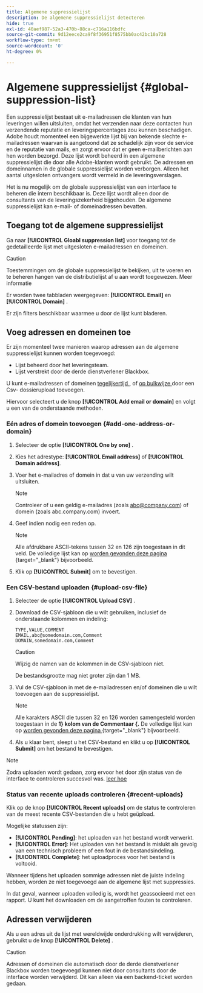 ```yaml
---
title: Algemene suppressielijst
description: De algemene suppressielijst detecteren
hide: true
exl-id: 40aef987-52a3-470b-88ca-c716a116bdfc
source-git-commit: 9d12eece2ca9f8f36951f8575bb0ac42bc10a728
workflow-type: tm+mt
source-wordcount: '0'
ht-degree: 0%

---
```


# Algemene suppressielijst {#global-suppression-list}

Een suppressielijst bestaat uit e-mailadressen die klanten van hun leveringen willen uitsluiten, omdat het verzenden naar deze contacten hun verzendende reputatie en leveringspercentages zou kunnen beschadigen. Adobe houdt momenteel een bijgewerkte lijst bij van bekende slechte e-mailadressen waarvan is aangetoond dat ze schadelijk zijn voor de service en de reputatie van mails, en zorgt ervoor dat er geen e-mailberichten aan hen worden bezorgd. Deze lijst wordt beheerd in een algemene suppressielijst die door alle Adobe-klanten wordt gebruikt. De adressen en domeinnamen in de globale suppressielijst worden verborgen. Alleen het aantal uitgesloten ontvangers wordt vermeld in de leveringsverslagen.

Het is nu mogelijk om de globale suppressielijst van een interface te beheren die intern beschikbaar is. Deze lijst wordt alleen door de consultants van de leveringszekerheid bijgehouden. De algemene suppressielijst kan e-mail- of domeinadressen bevatten.

## Toegang tot de algemene suppressielijst

Ga naar **[!UICONTROL Gloabl suppression list]** voor toegang tot de gedetailleerde lijst met uitgesloten e-mailadressen en domeinen.

>[!CAUTION]
>
>Toestemmingen om de globale suppressielijst te bekijken, uit te voeren en te beheren hangen van de distributielijst af u aan wordt toegewezen. Meer informatie

Er worden twee tabbladen weergegeven: **[!UICONTROL Email]** en **[!UICONTROL Domain]** .

Er zijn filters beschikbaar waarmee u door de lijst kunt bladeren.

## Voeg adressen en domeinen toe

Er zijn momenteel twee manieren waarop adressen aan de algemene suppressielijst kunnen worden toegevoegd:

* Lijst beheerd door het leveringsteam.
* Lijst verstrekt door de derde dienstverlener Blackbox.

U kunt e-mailadressen of domeinen [ tegelijkertijd ](#add-one-address-or-domain), of [ op bulkwijze ](#upload-csv-file) door een Csv- dossierupload toevoegen.

Hiervoor selecteert u de knop **[!UICONTROL Add email or domain]** en volgt u een van de onderstaande methoden.

### Eén adres of domein toevoegen {#add-one-address-or-domain}

1. Selecteer de optie **[!UICONTROL One by one]** .

1. Kies het adrestype: **[!UICONTROL Email address]** of **[!UICONTROL Domain address]**.

1. Voer het e-mailadres of domein in dat u van uw verzending wilt uitsluiten.

   >[!NOTE]
   >
   >Controleer of u een geldig e-mailadres (zoals abc@company.com) of domein (zoals abc.company.com) invoert.

1. Geef indien nodig een reden op.

   >[!NOTE]
   >
   >Alle afdrukbare ASCII-tekens tussen 32 en 126 zijn toegestaan in dit veld. De volledige lijst kan op [ worden gevonden deze pagina ](https://en.wikipedia.org/wiki/Wikipedia:ASCII#ASCII_printable_characters){target="_blank"} bijvoorbeeld.

1. Klik op **[!UICONTROL Submit]** om te bevestigen.

### Een CSV-bestand uploaden {#upload-csv-file}

1. Selecteer de optie **[!UICONTROL Upload CSV]** .

1. Download de CSV-sjabloon die u wilt gebruiken, inclusief de onderstaande kolommen en indeling:

   ```
   TYPE,VALUE,COMMENT
   EMAIL,abc@somedomain.com,Comment
   DOMAIN,somedomain.com,Comment
   ```

   >[!CAUTION]
   >
   >Wijzig de namen van de kolommen in de CSV-sjabloon niet.
   >
   >De bestandsgrootte mag niet groter zijn dan 1 MB.

1. Vul de CSV-sjabloon in met de e-mailadressen en/of domeinen die u wilt toevoegen aan de suppressielijst.

   >[!NOTE]
   >
   >Alle karakters ASCII die tussen 32 en 126 worden samengesteld worden toegestaan in de **1&rbrace; kolom van de Commentaar &lbrace;.** De volledige lijst kan op [ worden gevonden deze pagina ](https://en.wikipedia.org/wiki/Wikipedia:ASCII#ASCII_printable_characters){target="_blank"} bijvoorbeeld.

1. Als u klaar bent, sleept u het CSV-bestand en klikt u op **[!UICONTROL Submit]** om het bestand te bevestigen.

>[!NOTE]
>
>Zodra uploaden wordt gedaan, zorg ervoor het door zijn status van de interface te controleren succesvol was. [ leer hoe ](#recent-uploads)

### Status van recente uploads controleren {#recent-uploads}

Klik op de knop **[!UICONTROL Recent uploads]** om de status te controleren van de meest recente CSV-bestanden die u hebt geüpload.

Mogelijke statussen zijn:

* **[!UICONTROL Pending]**: het uploaden van het bestand wordt verwerkt.
* **[!UICONTROL Error]**: Het uploaden van het bestand is mislukt als gevolg van een technisch probleem of een fout in de bestandsindeling.
* **[!UICONTROL Complete]**: het uploadproces voor het bestand is voltooid.

Wanneer tijdens het uploaden sommige adressen niet de juiste indeling hebben, worden ze niet toegevoegd aan de algemene lijst met suppressies.

In dat geval, wanneer uploaden volledig is, wordt het geassocieerd met een rapport. U kunt het downloaden om de aangetroffen fouten te controleren.

## Adressen verwijderen

Als u een adres uit de lijst met wereldwijde onderdrukking wilt verwijderen, gebruikt u de knop **[!UICONTROL Delete]** .

>[!CAUTION]
>
>Adressen of domeinen die automatisch door de derde dienstverlener Blackbox worden toegevoegd kunnen niet door consultants door de interface worden verwijderd. Dit kan alleen via een backend-ticket worden gedaan.
